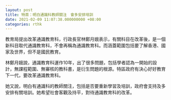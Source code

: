 ```yaml
---
layout: post
title: 特首：明白通識科教師關注　會多安排培訓　
date: 2021-02-09 11:07:38.000000000 +08:00
categories: rthk
---
```


教育局提出改革通識教育科，行政長官林鄭月娥表示，有關科目在改革後，是一個新科目取代通識教育科，不會再稱為通識教育科。而涵蓋範圍包括要了解香港、國家及世界，但不是國民教育。

林鄭月娥說，通識教育科運作10年，出了很多問題，包括學者認為一開始的設計，無課程範圍、無審核的教科書，是衍生問題的根源。特區政府有決心好好教育下一代，要改革通識教育科。

她又說，明白有通識科的教師關注，包括是否要重新學習及培訓，政府會支持及多安排有關培訓。她希望社會客觀及持平，對待通識教育科的改革。
